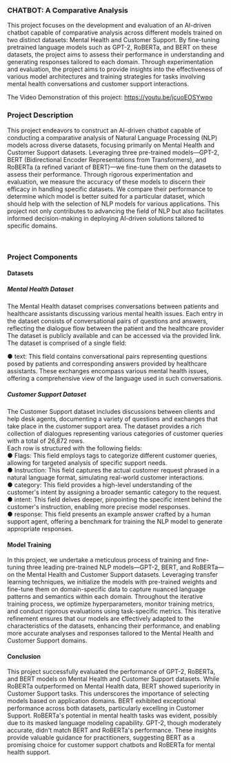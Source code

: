 <h3><b>CHATBOT: A Comparative Analysis</b></h3>


This project focuses on the development and evaluation of an AI-driven chatbot capable of comparative analysis across different models trained on two distinct datasets: Mental Health and Customer Support. By fine-tuning pretrained language models such as GPT-2, RoBERTa, and BERT on these datasets, the project aims to assess their performance in understanding and generating responses tailored to each domain. Through experimentation and evaluation, the project aims to provide insights into the effectiveness of various model architectures and training strategies for tasks involving mental health conversations and customer support interactions.


The Video Demonstration of this project: https://youtu.be/jcuoEOSYwpo

<h3> Project Description </h3>
<p>This project endeavors to construct an AI-driven chatbot capable of conducting a comparative analysis of Natural Language Processing (NLP) models across diverse datasets, focusing primarily on Mental Health and Customer Support datasets. Leveraging three pre-trained models—GPT-2, BERT (Bidirectional Encoder Representations from Transformers), and RoBERTa (a refined variant of BERT)—we fine-tune them on the datasets to assess their performance. Through rigorous experimentation and evaluation, we measure the accuracy of these models to discern their efficacy in handling specific datasets. We compare their performance to determine which model is better suited for a particular dataset, which should help with the selection of NLP models for various applications. This project not only contributes to advancing the field of NLP but also facilitates informed decision-making in deploying AI-driven solutions tailored to specific domains.</p><br/>

<h3> Project Components</h3>
<h4> Datasets</h4>
<h5> Mental Health Dataset </h5>
<p>The Mental Health dataset comprises conversations between patients and healthcare assistants discussing various mental health issues. Each entry in the dataset consists of conversational pairs of questions and answers, reflecting the dialogue flow between the patient and the healthcare provider<br/>
The dataset is publicly available and can be accessed via the provided link. The dataset is comprised of a single field:<br/>
    
●	text: This field contains conversational pairs representing questions posed by patients and corresponding answers provided by healthcare assistants. These exchanges encompass various mental health issues, offering a comprehensive view of the language used in such conversations.
</p>
<h5> Customer Support Dataset </h5>
<p>
  The Customer Support dataset includes discussions between clients and help desk agents, documenting a variety of questions and exchanges that take place in the customer support area. The dataset provides a rich collection of dialogues representing various categories of customer queries with a total of 26,872 rows.<br/>
    Each row is structured with the following fields:<br/>
●	Flags: This field employs tags to categorize different customer queries, allowing for targeted analysis of specific support needs.<br/>
●	Instruction: This field captures the actual customer request phrased in a natural language format, simulating real-world customer interactions.<br/>
●	category: This field provides a high-level understanding of the customer's intent by assigning a broader semantic category to the request.<br/>
●	intent: This field delves deeper, pinpointing the specific intent behind the customer's instruction, enabling more precise model responses.<br/>
●	response: This field presents an example answer crafted by a human support agent, offering a benchmark for training the NLP model to generate appropriate responses.<br/>

</p>

<h4> Model Training</h4>
 <p>
      In this project, we undertake a meticulous process of training and fine-tuning three leading pre-trained NLP models—GPT-2, BERT, and RoBERTa—on the Mental Health and Customer Support datasets. Leveraging transfer learning techniques, we initialize the models with pre-trained weights and fine-tune them on domain-specific data to capture nuanced language patterns and semantics within each domain. Throughout the iterative training process, we optimize hyperparameters, monitor training metrics, and conduct rigorous evaluations using task-specific metrics. This iterative refinement ensures that our models are effectively adapted to the characteristics of the datasets, enhancing their performance, and enabling more accurate analyses and responses tailored to the Mental Health and Customer Support domains. 

 </p> 

 <h4>Conclusion</h4>
 <p>
     
This project successfully evaluated the performance of GPT-2, RoBERTa, and BERT models on Mental Health and Customer Support datasets. While RoBERTa outperformed on Mental Health data, BERT showed superiority in Customer Support tasks. This underscores the importance of selecting models based on application domains. BERT exhibited exceptional performance across both datasets, particularly excelling in Customer Support. RoBERTa's potential in mental health tasks was evident, possibly due to its masked language modeling capability. GPT-2, though moderately accurate, didn't match BERT and RoBERTa's performance. These insights provide valuable guidance for practitioners, suggesting BERT as a promising choice for customer support chatbots and RoBERTa for mental health support.
 </p>

